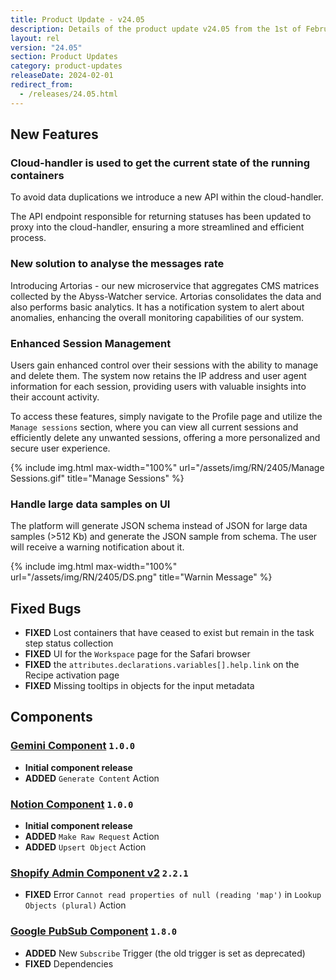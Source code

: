 ```yaml
---
title: Product Update - v24.05
description: Details of the product update v24.05 from the 1st of February 2024.
layout: rel
version: "24.05"
section: Product Updates
category: product-updates
releaseDate: 2024-02-01
redirect_from:
  - /releases/24.05.html
---
```


## New Features
### Cloud-handler is used to get the current state of the running containers
To avoid data duplications we introduce a new API within the cloud-handler. 

The API endpoint responsible for returning statuses has been updated to proxy into the cloud-handler, ensuring a more streamlined and efficient process.

### New solution to analyse the messages rate
Introducing Artorias - our new microservice that aggregates CMS matrices collected by the Abyss-Watcher service. Artorias consolidates the data and also performs basic analytics. It has a notification system to alert about anomalies, enhancing the overall monitoring capabilities of our system.

### Enhanced Session Management
Users gain enhanced control over their sessions with the ability to manage and delete them. The system now retains the IP address and user agent information for each session, providing users with valuable insights into their account activity. 

To access these features, simply navigate to the Profile page and utilize the `Manage sessions` section, where you can view all current sessions and efficiently delete any unwanted sessions, offering a more personalized and secure user experience.

{% include img.html max-width="100%" url="/assets/img/RN/2405/Manage Sessions.gif" title="Manage Sessions" %}

### Handle large data samples on UI
The platform will generate JSON schema instead of JSON for large data samples (>512 Kb) and generate the JSON sample from schema. The user will receive a warning notification about it.

{% include img.html max-width="100%" url="/assets/img/RN/2405/DS.png" title="Warnin Message" %}


## Fixed Bugs
*   **FIXED** Lost containers that have ceased to exist but remain in the task step status collection
*   **FIXED** UI for the `Workspace` page for the Safari browser
*   **FIXED** the `attributes.declarations.variables[].help.link` on the Recipe activation page
*   **FIXED** Missing tooltips in objects for the input metadata

## Components
### [Gemini Component](/components/gemini/) `1.0.0`
*   **Initial component release**
*   **ADDED** `Generate Content` Action

### [Notion Component](/components/notion/) `1.0.0`
*   **Initial component release**
*   **ADDED** `Make Raw Request` Action
*   **ADDED** `Upsert Object` Action

### [Shopify Admin Component v2](/components/shopify-admin-v2/) `2.2.1`
*   **FIXED** Error `Cannot read properties of null (reading 'map')` in `Lookup Objects (plural)` Action

### [Google PubSub Component](/components/google-pubsub/) `1.8.0`
*   **ADDED** New `Subscribe` Trigger (the old trigger is set as deprecated)
*   **FIXED** Dependencies